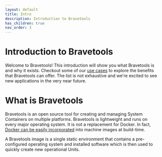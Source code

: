 ```yaml
---
layout: default
title: Intro
description: Introduction to Bravetools
has_children: true
nav_order: 3
---
```


# Introduction to Bravetools

Welcome to Bravetools! This introduction will show you what Bravetools is and why it exists. Checkout some of our [use cases](use_cases) to explore the benefits that Bravetools can offer. The list is not exhaustive and we're excited to see new applications in the very near future.

# What is Bravetools

Bravetools is an open source tool for creating and managing System Containers on multiple platforms. Bravetools is lightweight and runs on every major operating system. It is not a replacement for Docker. In fact, [Docker can be easily incorporated](../docs/docker) into machine images at build-time.

A Bravetools image is a single static environment that contains a pre-configured operating system and installed software which is then used to quickly create new operational Units. 